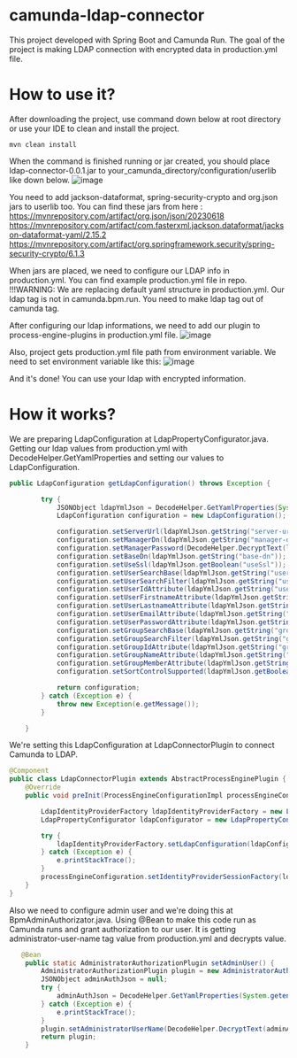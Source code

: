 # camunda-ldap-connector

This project developed with Spring Boot and Camunda Run. The goal of the project is making LDAP connection with encrypted data in production.yml file. 

# How to use it?

After downloading the project, use command down below at root directory or use your IDE to clean and install the project.
```
mvn clean install
```
When the command is finished running or jar created, you should place ldap-connector-0.0.1.jar to your_camunda_directory/configuration/userlib like down below.
![image](https://github.com/mertmahanoglu/camunda-ldap-connector/assets/72344057/aaf3ad4a-2fb5-4c86-b823-912a7435a9bf)

You need to add jackson-dataformat, spring-security-crypto and org.json jars to userlib too. 
You can find these jars from here :
 https://mvnrepository.com/artifact/org.json/json/20230618
 https://mvnrepository.com/artifact/com.fasterxml.jackson.dataformat/jackson-dataformat-yaml/2.15.2
 https://mvnrepository.com/artifact/org.springframework.security/spring-security-crypto/6.1.3

When jars are placed, we need to configure our LDAP info in production.yml. You can find example production.yml file in repo.
!!!WARNING: We are replacing default yaml structure in production.yml. Our ldap tag is not in camunda.bpm.run. You need to make ldap tag out of camunda tag.

After configuring our ldap informations, we need to add our plugin to process-engine-plugins in production.yml file.
![image](https://github.com/mertmahanoglu/camunda-ldap-connector/assets/72344057/22f052c0-4624-44d8-8c0e-f9725e27955a)

Also, project gets production.yml file path from environment variable. We need to set environment variable like this:
![image](https://github.com/mertmahanoglu/camunda-ldap-connector/assets/72344057/57d8a678-d47f-4a9b-8c77-687743e13c03)

And it's done! You can use your ldap with encrypted information.

# How it works?

We are preparing LdapConfiguration at LdapPropertyConfigurator.java. Getting our ldap values from production.yml with DecodeHelper.GetYamlProperties and setting our values to LdapConfiguration. 
```Java
public LdapConfiguration getLdapConfiguration() throws Exception {

		try {
			JSONObject ldapYmlJson = DecodeHelper.GetYamlProperties(System.getenv("CAMUNDA_HOME") + "/configuration/production.yml","ldap");;
			LdapConfiguration configuration = new LdapConfiguration();

			configuration.setServerUrl(ldapYmlJson.getString("server-url"));
			configuration.setManagerDn(ldapYmlJson.getString("manager-dn"));
			configuration.setManagerPassword(DecodeHelper.DecryptText(ldapYmlJson.getString("manager-password")));
			configuration.setBaseDn(ldapYmlJson.getString("base-dn"));
			configuration.setUseSsl(ldapYmlJson.getBoolean("useSsl"));
			configuration.setUserSearchBase(ldapYmlJson.getString("user-search-base"));
			configuration.setUserSearchFilter(ldapYmlJson.getString("user-search-filter"));
			configuration.setUserIdAttribute(ldapYmlJson.getString("user-id-attribute"));
			configuration.setUserFirstnameAttribute(ldapYmlJson.getString("user-firstname-attribute"));
			configuration.setUserLastnameAttribute(ldapYmlJson.getString("user-lastname-attribute"));
			configuration.setUserEmailAttribute(ldapYmlJson.getString("user-email-ttribute"));
			configuration.setUserPasswordAttribute(ldapYmlJson.getString("user-password-attribute"));
			configuration.setGroupSearchBase(ldapYmlJson.getString("group-search-base"));
			configuration.setGroupSearchFilter(ldapYmlJson.getString("group-search-filter"));
			configuration.setGroupIdAttribute(ldapYmlJson.getString("group-id-attribute"));
			configuration.setGroupNameAttribute(ldapYmlJson.getString("group-name-attribute"));
			configuration.setGroupMemberAttribute(ldapYmlJson.getString("group-member-attribute"));
			configuration.setSortControlSupported(ldapYmlJson.getBoolean("sort-control-supported"));

			return configuration;
		} catch (Exception e) {
			throw new Exception(e.getMessage());
		}

	}
```
We're setting this LdapConfiguration at LdapConnectorPlugin to connect Camunda to LDAP.

```Java
@Component
public class LdapConnectorPlugin extends AbstractProcessEnginePlugin {
	@Override
	public void preInit(ProcessEngineConfigurationImpl processEngineConfiguration) {

		LdapIdentityProviderFactory ldapIdentityProviderFactory = new LdapIdentityProviderFactory();
		LdapPropertyConfigurator ldapConfigurator = new LdapPropertyConfigurator();

		try {
			ldapIdentityProviderFactory.setLdapConfiguration(ldapConfigurator.getLdapConfiguration());
		} catch (Exception e) {
			e.printStackTrace();
		}
		processEngineConfiguration.setIdentityProviderSessionFactory(ldapIdentityProviderFactory);
	}
}
```

Also we need to configure admin user and we're doing this at BpmAdminAuthorizator.java. Using @Bean to make this code run as Camunda runs and grant authorization to our user. It is getting administrator-user-name tag value from production.yml and decrypts value.
```Java
   @Bean
    public static AdministratorAuthorizationPlugin setAdminUser() {
        AdministratorAuthorizationPlugin plugin = new AdministratorAuthorizationPlugin();
        JSONObject adminAuthJson = null;
		try {
			adminAuthJson = DecodeHelper.GetYamlProperties(System.getenv("CAMUNDA_HOME") + "/configuration/production.yml", "admin-auth");
		} catch (Exception e) {
			e.printStackTrace();
		}
        plugin.setAdministratorUserName(DecodeHelper.DecryptText(adminAuthJson.getString("administrator-user-name")));
        return plugin;
    }
```
